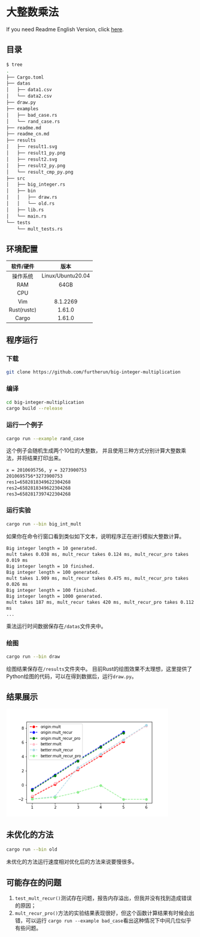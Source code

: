 # 大整数乘法

If you need Readme English Version, click [here](readme.md).

## 目录

```sh
$ tree
.
├── Cargo.toml
├── datas
│   ├── data1.csv
│   └── data2.csv
├── draw.py
├── examples
│   ├── bad_case.rs
│   └── rand_case.rs
├── readme.md
├── readme_cn.md
├── results
│   ├── result1.svg
│   ├── result1_py.png
│   ├── result2.svg
│   ├── result2_py.png
│   └── result_cmp_py.png
├── src
│   ├── big_integer.rs
│   ├── bin
│   │   ├── draw.rs
│   │   └── old.rs
│   ├── lib.rs
│   └── main.rs
└── tests
    └── mult_tests.rs
```

## 环境配置

|  软件/硬件  |       版本        |
| :---------: | :---------------: |
|  操作系统   | Linux/Ubuntu20.04 |
|     RAM     |       64GB        |
|     CPU     |                   |
|     Vim     |     8.1.2269      |
| Rust(rustc) |      1.61.0       |
|    Cargo    |      1.61.0       |

## 程序运行

### 下载

```sh
git clone https://github.com/furtherun/big-integer-multiplication
```

### 编译

```sh
cd big-integer-multiplication
cargo build --release
```

### 运行一个例子

```sh
cargo run --example rand_case
```

这个例子会随机生成两个10位的大整数，
并且使用三种方式分别计算大整数乘法，并将结果打印出来。

```output
x = 2010695756, y = 3273900753
2010695756*3273900753
res1=6582818349622304268
res2=6582818349622304268
res3=6582817397422304268
```

### 运行实验

```sh
cargo run --bin big_int_mult
```

如果你在命令行窗口看到类似如下文本，说明程序正在进行模拟大整数计算。

```output
Big integer length = 10 generated.
mult takes 0.038 ms, mult_recur takes 0.124 ms, mult_recur_pro takes 0.019 ms
Big integer length = 10 finished.
Big integer length = 100 generated.
mult takes 1.909 ms, mult_recur takes 0.475 ms, mult_recur_pro takes 0.026 ms
Big integer length = 100 finished.
Big integer length = 1000 generated.
mult takes 187 ms, mult_recur takes 420 ms, mult_recur_pro takes 0.112 ms
...
```

乘法运行时间数据保存在`/datas`文件夹中。

### 绘图

```sh
cargo run --bin draw
```

绘图结果保存在`/results`文件夹中。
目前Rust的绘图效果不太理想，这里提供了Python绘图的代码，可以在得到数据后，运行`draw.py`。

## 结果展示

![result](results/result_cmp_py.png)

## 未优化的方法

```sh
cargo run --bin old
```

未优化的方法运行速度相对优化后的方法来说要慢很多。

## 可能存在的问题

1. `test_mult_recur()`测试存在问题，报告内存溢出，但我并没有找到造成错误的原因；
2. `mult_recur_pro()`方法的实验结果表现很好，但这个函数计算结果有时候会出错，可以运行
`cargo run --example bad_case`看出这种情况下中间几位似乎有些问题。
